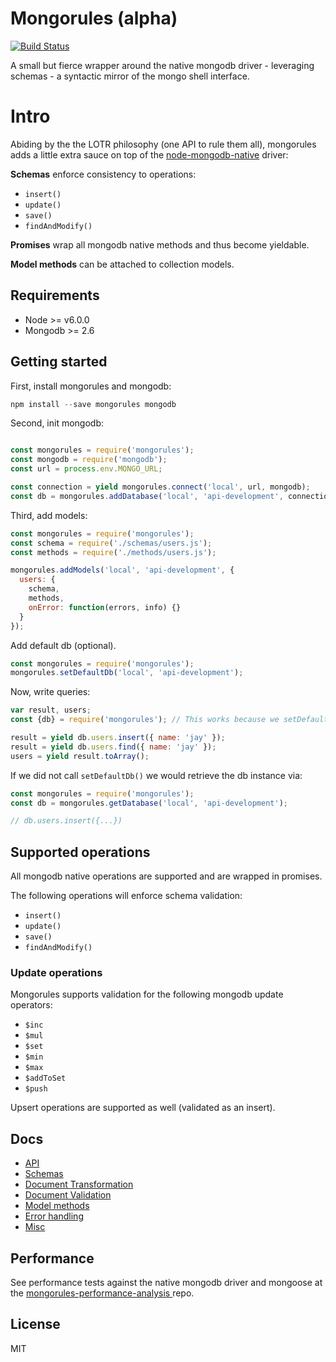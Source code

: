 # Mongorules (alpha)

[![Build Status](https://travis-ci.org/iamdevonbutler/mongorules.svg?branch=master)](https://travis-ci.org/iamdevonbutler/mongorules)

A small but fierce wrapper around the native mongodb driver - leveraging schemas - a syntactic mirror of the mongo shell interface.

# Intro

Abiding by the the LOTR philosophy (one API to rule them all), mongorules adds a little extra sauce on top of the [node-mongodb-native](https://github.com/mongodb/node-mongodb-native) driver:

**Schemas** enforce consistency to operations:

- `insert()`
- `update()`
- `save()`
- `findAndModify()`

**Promises** wrap all mongodb native methods and thus become yieldable.

**Model methods** can be attached to collection models.


## Requirements
- Node >= v6.0.0
- Mongodb >= 2.6


## Getting started

First, install mongorules and mongodb:

```javascript
npm install --save mongorules mongodb
```

Second, init mongodb:

```javascript

const mongorules = require('mongorules');
const mongodb = require('mongodb');
const url = process.env.MONGO_URL;

const connection = yield mongorules.connect('local', url, mongodb);
const db = mongorules.addDatabase('local', 'api-development', connection);
```

Third, add models:

```javascript
const mongorules = require('mongorules');
const schema = require('./schemas/users.js');
const methods = require('./methods/users.js');

mongorules.addModels('local', 'api-development', {
  users: {
    schema,
    methods,
    onError: function(errors, info) {}
  }
});
```
Add default db (optional).

```javascript
const mongorules = require('mongorules');
mongorules.setDefaultDb('local', 'api-development');
```

Now, write queries:

```javascript
var result, users;
const {db} = require('mongorules'); // This works because we setDefaultDb().

result = yield db.users.insert({ name: 'jay' });
result = yield db.users.find({ name: 'jay' });
users = yield result.toArray();  
```

If we did not call `setDefaultDb()` we would retrieve the db instance via:

```javascript
const mongorules = require('mongorules');
const db = mongorules.getDatabase('local', 'api-development');

// db.users.insert({...})

```

## Supported operations

All mongodb native operations are supported and are wrapped in promises.

The following operations will enforce schema validation:

- `insert()`
- `update()`
- `save()`
- `findAndModify()`

### Update operations

Mongorules supports validation for the following mongodb update operators:

- `$inc`
- `$mul`
- `$set`
- `$min`
- `$max`
- `$addToSet`
- `$push`

Upsert operations are supported as well (validated as an insert).


## Docs

- [API](https://github.com/iamdevonbutler/mongorules/blob/master/docs/api.md)
- [Schemas](https://github.com/iamdevonbutler/mongorules/blob/master/docs/schemas.md)
- [Document Transformation](https://github.com/iamdevonbutler/mongorules/blob/master/docs/transformation.md)
- [Document Validation](https://github.com/iamdevonbutler/mongorules/blob/master/docs/validation.md)
- [Model methods](https://github.com/iamdevonbutler/mongorules/blob/master/docs/model-methods.md)
- [Error handling](https://github.com/iamdevonbutler/mongorules/blob/master/docs/error-handling.md)
- [Misc](https://github.com/iamdevonbutler/mongorules/blob/master/docs/misc.md)


## Performance
See performance tests against the native mongodb driver and mongoose at the [mongorules-performance-analysis ](https://github.com/iamdevonbutler/mongorules-performance-analysis) repo.


## License
MIT
